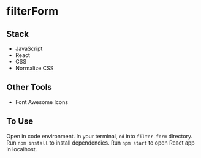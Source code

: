# filterForm

## Stack
- JavaScript
- React
- CSS
- Normalize CSS

## Other Tools
- Font Awesome Icons

## To Use
Open in code environment.
In your terminal, `cd` into `filter-form` directory.
Run `npm install` to install dependencies.
Run `npm start` to open React app in localhost.
